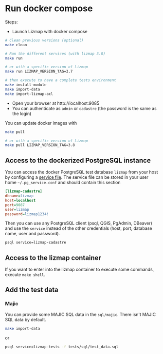 # Run docker compose

Steps:

- Launch Lizmap with docker compose

```bash
# Clean previous versions (optional)
make clean

# Run the different services (with lizmap 3.8)
make run

# or with a specific version of Lizmap
make run LIZMAP_VERSION_TAG=3.7

# then execute to have a complete tests environment
make install-module
make import-data
make import-lizmap-acl
```

- Open your browser at http://localhost:9085
- You can authenticate as `admin` or `cadastre` (the password is the same as the login)

You can update docker images with

```bash
make pull

# or with a specific version of Lizmap
make pull LIZMAP_VERSION_TAG=3.8
```

## Access to the dockerized PostgreSQL instance

You can access the docker PostgreSQL test database `lizmap` from your host by configuring a
[service file](https://docs.qgis.org/latest/en/docs/user_manual/managing_data_source/opening_data.html#postgresql-service-connection-file).
The service file can be stored in your user home `~/.pg_service.conf` and should contain this section

```ini
[lizmap-cadastre]
dbname=lizmap
host=localhost
port=9087
user=lizmap
password=lizmap1234!
```

Then you can use any PostgreSQL client (psql, QGIS, PgAdmin, DBeaver) and use the `service`
instead of the other credentials (host, port, database name, user and password).

```bash
psql service=lizmap-cadastre
```

## Access to the lizmap container

If you want to enter into the lizmap container to execute some commands,
execute `make shell`.

## Add the test data

### Majic

You can provide some MAJIC SQL data in the `sql/majic`. There isn't MAJIC SQL data by default.

```bash
make import-data
```
or
```bash
psql service=lizmap-tests -f tests/sql/test_data.sql
```
